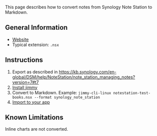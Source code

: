 This page describes how to convert notes from Synology Note Station to Markdown.

## General Information

- [Website](https://www.synology.com/en-global/dsm/feature/note_station)
- Typical extension: `.nsx`

## Instructions

1. Export as described in <https://kb.synology.com/en-global/DSM/help/NoteStation/note_station_managing_notes?version=7#t7>
2. [Install jimmy](../index.md#installation)
3. Convert to Markdown. Example: `jimmy-cli-linux notestation-test-books.nsx --format synology_note_station`
4. [Import to your app](../import_instructions.md)

## Known Limitations

Inline charts are not converted.
